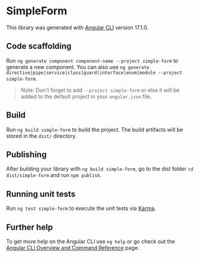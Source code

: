 # SimpleForm

This library was generated with [Angular CLI](https://github.com/angular/angular-cli) version 17.1.0.

## Code scaffolding

Run `ng generate component component-name --project simple-form` to generate a new component. You can also use `ng generate directive|pipe|service|class|guard|interface|enum|module --project simple-form`.
> Note: Don't forget to add `--project simple-form` or else it will be added to the default project in your `angular.json` file. 

## Build

Run `ng build simple-form` to build the project. The build artifacts will be stored in the `dist/` directory.

## Publishing

After building your library with `ng build simple-form`, go to the dist folder `cd dist/simple-form` and run `npm publish`.

## Running unit tests

Run `ng test simple-form` to execute the unit tests via [Karma](https://karma-runner.github.io).

## Further help

To get more help on the Angular CLI use `ng help` or go check out the [Angular CLI Overview and Command Reference](https://angular.io/cli) page.
